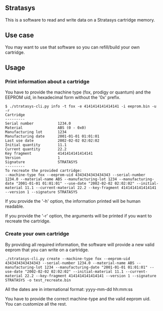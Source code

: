 Stratasys
---------

This is a software to read and write data on a Stratasys cartridge memory.

## Use case

You may want to use that software so you can refill/build your own cartridge.

## Usage

### Print information about a cartridge

You have to provide the machine type (fox, prodigy or quantum) and the EEPROM uid,
in hexadecimal form without the '0x' prefix.

    $ ./stratasys-cli.py info -t fox -e 4141414141414141 -i eeprom.bin -u -r
    Cartridge
    ---------
    Serial number           1234.0
    Material                ABS (0 - 0x0)
    Manufacturing lot       1234
    Manufacturing date      2001-01-01 01:01:01
    Last use date           2002-02-02 02:02:02
    Initial quantity        11.1
    Current quantity        22.2
    Key fragment            4141414141414141
    Version                 1
    Signature               STRATASYS
    ---------
    To recreate the provided cartridge:
    --machine-type fox --eeprom-uid 4343434343434343 --serial-number 1234.0 --material-name ABS --manufacturing-lot 1234 --manufacturing-date "2001-01-01 01:01:01" --use-date "2002-02-02 02:02:02" --initial-material 11.1 --current-material 22.2 --key-fragment 4141414141414141 --version 1 --signature STRATASYS

If you provide the '-h' option, the information printed will be human readable.

If you provide the '-r' option, the arguments will be printed if you want to recreate
the cartridge.

### Create your own cartridge

By providing all required information, the software will provide a new valid eeprom
that you can write on a cartridge.

    ./stratasys-cli.py create --machine-type fox --eeprom-uid 4343434343434343 --serial-number 1234.0 --material-name ABS --manufacturing-lot 1234 --manufacturing-date "2001-01-01 01:01:01" --use-date "2002-02-02 02:02:02" --initial-material 11.1 --current-material 22.2 --key-fragment 4141414141414141 --version 1 --signature STRATASYS -o test_recreate.bin

All the dates are in international format: yyyy-mm-dd hh:mm:ss

You have to provide the correct machine-type and the valid eeprom uid. You can
customize all the rest.
